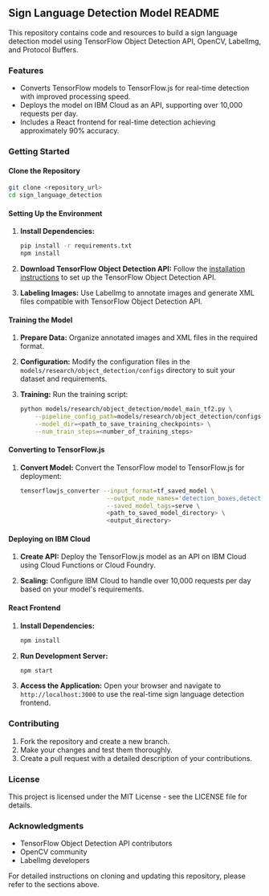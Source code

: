 ## Sign Language Detection Model README

This repository contains code and resources to build a sign language detection model using TensorFlow Object Detection API, OpenCV, LabelImg, and Protocol Buffers.

### Features
- Converts TensorFlow models to TensorFlow.js for real-time detection with improved processing speed.
- Deploys the model on IBM Cloud as an API, supporting over 10,000 requests per day.
- Includes a React frontend for real-time detection achieving approximately 90% accuracy.

### Getting Started

#### Clone the Repository
```bash
git clone <repository_url>
cd sign_language_detection
```

#### Setting Up the Environment

1. **Install Dependencies:**
   ```bash
   pip install -r requirements.txt
   npm install
   ```

2. **Download TensorFlow Object Detection API:**
   Follow the [installation instructions](https://github.com/tensorflow/models/blob/master/research/object_detection/g3doc/tf2.md) to set up the TensorFlow Object Detection API.

3. **Labeling Images:**
   Use LabelImg to annotate images and generate XML files compatible with TensorFlow Object Detection API.

#### Training the Model

1. **Prepare Data:**
   Organize annotated images and XML files in the required format.

2. **Configuration:**
   Modify the configuration files in the `models/research/object_detection/configs` directory to suit your dataset and requirements.

3. **Training:**
   Run the training script:
   ```bash
   python models/research/object_detection/model_main_tf2.py \
       --pipeline_config_path=models/research/object_detection/configs/<your_config_file>.config \
       --model_dir=<path_to_save_training_checkpoints> \
       --num_train_steps=<number_of_training_steps>
   ```

#### Converting to TensorFlow.js

1. **Convert Model:**
   Convert the TensorFlow model to TensorFlow.js for deployment:
   ```bash
   tensorflowjs_converter --input_format=tf_saved_model \
                           --output_node_names='detection_boxes,detection_classes,detection_scores,num_detections' \
                           --saved_model_tags=serve \
                           <path_to_saved_model_directory> \
                           <output_directory>
   ```

#### Deploying on IBM Cloud

1. **Create API:**
   Deploy the TensorFlow.js model as an API on IBM Cloud using Cloud Functions or Cloud Foundry.

2. **Scaling:**
   Configure IBM Cloud to handle over 10,000 requests per day based on your model's requirements.

#### React Frontend

1. **Install Dependencies:**
   ```bash
   npm install
   ```

2. **Run Development Server:**
   ```bash
   npm start
   ```

3. **Access the Application:**
   Open your browser and navigate to `http://localhost:3000` to use the real-time sign language detection frontend.

### Contributing

1. Fork the repository and create a new branch.
2. Make your changes and test them thoroughly.
3. Create a pull request with a detailed description of your contributions.

### License

This project is licensed under the MIT License - see the LICENSE file for details.

### Acknowledgments

- TensorFlow Object Detection API contributors
- OpenCV community
- LabelImg developers

For detailed instructions on cloning and updating this repository, please refer to the sections above.
